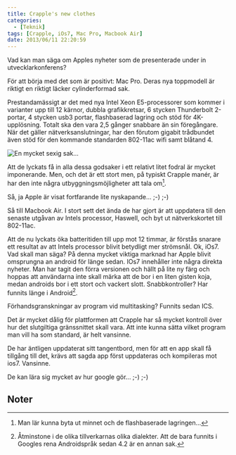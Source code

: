 ```yaml
---
title: Crapple's new clothes
categories:
  - [Teknik]
tags: [Crapple, iOs7, Mac Pro, Macbook Air]
date: 2013/06/11 22:20:59
---
```

Vad kan man säga om Apples nyheter som de presenterade under in utvecklarkonferens?

För att börja med det som är positivt: Mac Pro. Deras nya toppmodell är riktigt en riktigt läcker cylinderformad sak.

Prestandamässigt ar det med nya Intel Xeon E5-processorer som kommer i varianter upp till 12 kärnor, dubbla grafikkretsar, 6 stycken Thunderbolt 2-portar, 4 stycken usb3 portar, flashbaserad lagring och stöd för 4K-upplösning. Totalt ska den vara 2,5 gånger snabbare än sin föregångare. När det gäller nätverksanslutningar, har den förutom gigabit trådbundet även stöd för den kommande standarden 802-11ac wifi samt blåtand 4.

![En mycket sexig sak...](https://www.dropbox.com/s/rpv1h37cjd1bdi9/wpid-2013_mac_pro.jpg?dl=0)

Att de lyckats få in alla dessa godsaker i ett relativt litet fodral är mycket imponerande. Men, och det är ett stort men, på typiskt Crapple manér, är har den inte några utbyggningsmöjligheter att tala om[^1].

Så, ja Apple är visat fortfarande lite nyskapande... ;-) ;-)

Så till Macbook Air. I stort sett det ända de har gjort är att uppdatera till den senaste utgåvan av Intels processor, Haswell, och byt ut nätverkskortet till 802-11ac.

Att de nu lyckats öka batteritiden till upp mot 12 timmar, är förstås snarare ett resultat av att Intels processor blivit betydligt mer strömsnål. Ok, iOs7. Vad skall man säga? På denna mycket viktiga marknad har Apple blivit omsprungna an android för länge sedan. IOs7 innehåller inte några direkta nyheter. Man har tagit den förra versionen och hällt på lite ny färg och hoppas att användarna inte skall märka att de bor i en liten gisten koja, medan androids bor i ett stort och vackert slott. Snabbkontroller? Har funnits länge i Android[^2].

Förhandsgranskningar av program vid multitasking? Funnits sedan ICS.

Det är mycket dålig för plattformen att Crapple har så mycket kontroll över hur det slutgiltiga gränssnittet skall vara. Att inte kunna sätta vilket program man vill ha som standard, är helt vansinne.

De har äntligen uppdaterat sitt tangentbord, men för att en app skall få tillgång till det, krävs att sagda app först uppdateras och kompileras mot ios7. Vansinne.

De kan lära sig mycket av hur google gör... ;-) ;-)

## Noter
[^1]: Man lär kunna byta ut minnet och de flashbaserade lagringen...
[^2]: Åtminstone i de olika tillverkarnas olika dialekter. Att de bara funnits i Googles rena Androidspråk sedan 4.2 är en annan sak.
